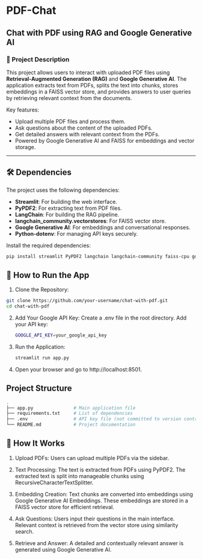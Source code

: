 # PDF-Chat

## Chat with PDF using RAG and Google Generative AI

### 📜 Project Description

This project allows users to interact with uploaded PDF files using **Retrieval-Augmented Generation (RAG)** and **Google Generative AI**. The application extracts text from PDFs, splits the text into chunks, stores embeddings in a FAISS vector store, and provides answers to user queries by retrieving relevant context from the documents.

Key features:
- Upload multiple PDF files and process them.
- Ask questions about the content of the uploaded PDFs.
- Get detailed answers with relevant context from the PDFs.
- Powered by Google Generative AI and FAISS for embeddings and vector storage.

---

## 🛠 Dependencies

The project uses the following dependencies:

- **Streamlit**: For building the web interface.
- **PyPDF2**: For extracting text from PDF files.
- **LangChain**: For building the RAG pipeline.
- **langchain_community.vectorstores**: For FAISS vector store.
- **Google Generative AI**: For embeddings and conversational responses.
- **Python-dotenv**: For managing API keys securely.

Install the required dependencies:

```bash
pip install streamlit PyPDF2 langchain langchain-community faiss-cpu google-generativeai python-dotenv
```

## 🚀 How to Run the App
1. Clone the Repository:
```bash
git clone https://github.com/your-username/chat-with-pdf.git
cd chat-with-pdf
```
2. Add Your Google API Key:
   Create a .env file in the root directory.
   Add your API key:
    ```bash
    GOOGLE_API_KEY=your_google_api_key
    ```
3. Run the Application:
   ```bash
   streamlit run app.py
   ```
4. Open your browser and go to http://localhost:8501.

## Project Structure 

```bash
.
├── app.py               # Main application file
├── requirements.txt     # List of dependencies
├── .env                 # API key file (not committed to version control)
└── README.md            # Project documentation
```

## 📖 How It Works
1. Upload PDFs: Users can upload multiple PDFs via the sidebar.

2. Text Processing: The text is extracted from PDFs using PyPDF2.
The extracted text is split into manageable chunks using RecursiveCharacterTextSplitter.

3. Embedding Creation: Text chunks are converted into embeddings using Google Generative AI Embeddings.
These embeddings are stored in a FAISS vector store for efficient retrieval.

4. Ask Questions: Users input their questions in the main interface.
Relevant context is retrieved from the vector store using similarity search.

5. Retrieve and Answer: A detailed and contextually relevant answer is generated using Google Generative AI.

   
